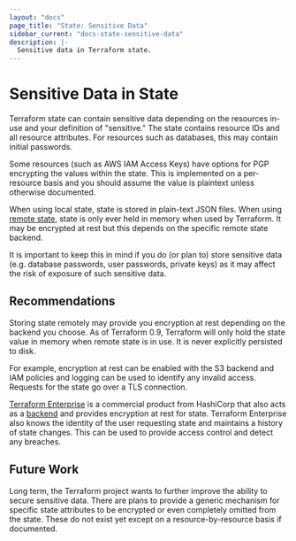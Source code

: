 ```yaml
---
layout: "docs"
page_title: "State: Sensitive Data"
sidebar_current: "docs-state-sensitive-data"
description: |-
  Sensitive data in Terraform state.
---
```


# Sensitive Data in State

Terraform state can contain sensitive data depending on the resources in-use
and your definition of "sensitive." The state contains resource IDs and all
resource attributes. For resources such as databases, this may contain initial
passwords.

Some resources (such as AWS IAM Access Keys) have options for PGP encrypting the
values within the state. This is implemented on a per-resource basis and
you should assume the value is plaintext unless otherwise documented.

When using local state, state is stored in plain-text JSON files. When
using [remote state](/docs/state/remote.html), state is only ever held in memory when used by Terraform.
It may be encrypted at rest but this depends on the specific remote state
backend.

It is important to keep this in mind if you do (or plan to) store sensitive
data (e.g. database passwords, user passwords, private keys) as it may affect
the risk of exposure of such sensitive data.

## Recommendations

Storing state remotely may provide you encryption at rest depending on the
backend you choose. As of Terraform 0.9, Terraform will only hold the state
value in memory when remote state is in use. It is never explicitly persisted
to disk.

For example, encryption at rest can be enabled with the S3 backend and IAM
policies and logging can be used to identify any invalid access. Requests for
the state go over a TLS connection.

[Terraform Enterprise](https://www.hashicorp.com/products/terraform/) is
a commercial product from HashiCorp that also acts as a [backend](/docs/backends)
and provides encryption at rest for state. Terraform Enterprise also knows
the identity of the user requesting state and maintains a history of state
changes. This can be used to provide access control and detect any breaches.

## Future Work

Long term, the Terraform project wants to further improve the ability to
secure sensitive data. There are plans to provide a
generic mechanism for specific state attributes to be encrypted or even
completely omitted from the state. These do not exist yet except on a
resource-by-resource basis if documented.
